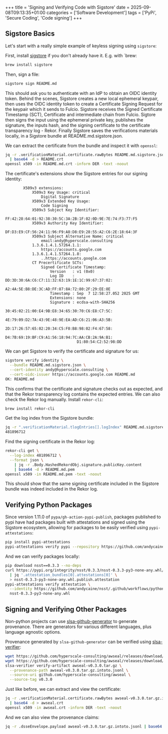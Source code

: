 +++
title = 'Signing and Verifying Code with Sigstore'
date = 2025-09-08T09:13:35+01:00
categories = ['Software Development']
tags = ['PyPi', 'Secure Coding', 'Code signing']
+++

## Sigstore Basics

Let's start with a really simple example of keyless signing using `sigstore`:

First, install [sigstore](https://github.com/sigstore/sigstore-python) if you
don't already have it.  E.g. with `brew:

```bash
brew install sigstore
```

Then, sign a file:

```bash
sigstore sign README.md
```

This should ask you to authenticate with an IdP to obtain an OIDC identity
token. Behind the scenes, Sigstore creates a new local ephemeral keypair, then
uses the OIDC identity token to create a Certificate Signing Request for the
keypair which it sends to Fulcio. Sigstore receives the Signed Certificate
Timestamp (SCT), Certificate and intermediate chain from Fulcio. Sigtore then
signs the input using the ephemeral private key, publishes the signature, the
inputs hash, and the signing certificate to the certificate transparency log -
Rekor.  Finally Sigstore saves the verifications materials locally, in a
Sigstore bundle at README.md.sigstore.json.

We can extract the certificate from the bundle and inspect it with `openssl`:

```bash
jq -r .verificationMaterial.certificate.rawBytes README.md.sigstore.json \
  | base64 -d > README.crt
openssl x509 -in README.md.crt -inform DER -text -noout
```

The certificate's extensions show the Sigstore entries for our signing
identity:

```X509v3
        X509v3 extensions:
            X509v3 Key Usage: critical
                Digital Signature
            X509v3 Extended Key Usage: 
                Code Signing
            X509v3 Subject Key Identifier: 
                FF:42:28:64:01:92:38:30:5C:3A:2B:1F:02:0D:9E:7E:74:F3:77:F5
            X509v3 Authority Key Identifier: 
                DF:D3:E9:CF:56:24:11:96:F9:A8:D8:E9:28:55:A2:C6:2E:18:64:3F
            X509v3 Subject Alternative Name: critical
                email:andy@hyperscale.consulting
            1.3.6.1.4.1.57264.1.1: 
                https://accounts.google.com
            1.3.6.1.4.1.57264.1.8: 
                ..https://accounts.google.com
            CT Precertificate SCTs: 
                Signed Certificate Timestamp:
                    Version   : v1 (0x0)
                    Log ID    : DD:3D:30:6A:C6:C7:11:32:63:19:1E:1C:99:67:37:02:
                                A2:4A:5E:B8:DE:3C:AD:FF:87:8A:72:80:2F:29:EE:8E
                    Timestamp : Sep  7 12:58:27.052 2025 GMT
                    Extensions: none
                    Signature : ecdsa-with-SHA256
                                30:45:02:21:00:E4:9B:E8:34:65:30:70:C6:E8:C7:5C:
                                4E:79:09:D2:7A:43:9E:48:9E:EA:AD:C6:21:06:A3:5B:
                                2D:17:26:57:65:02:20:34:C5:F0:B8:98:02:F4:67:58:
                                D4:7B:69:19:BF:C9:A1:56:18:94:7C:AA:CB:2A:9A:B1:
                                D1:80:54:C2:52:98:DD
```

We can get Sigstore to verify the certificate and signature for us:

```bash
sigstore verify identity \
  --bundle README.md.sigstore.json \
  --cert-identity andy@hyperscale.consulting \
  --cert-oidc-issuer https://accounts.google.com README.md
OK: README.md
```

This confirms that the certificate and signature checks out as expected, and
that the Rekor transparency log contains the expected entries.  We can also
check the Rekor log manually. Install `rekor-cli`:

```bash
brew install rekor-cli
```

Get the log index from the Sigstore bundle:

```bash
jq -r ".verificationMaterial.tlogEntries[].logIndex" README.md.sigstore.json
481896712
```

Find the signing certificate in the Rekor log:

```bash
rekor-cli get \
  --log-index 481896712 \
  --format json \
    | jq -r .Body.HashedRekordObj.signature.publicKey.content 
    | base64 -d > README.md.pem
openssl x509 -in README.md.pem -text -noout
```

This should show that the same signing certificate included in the Sigstore
bundle was indeed included in the Rekor log.

## Verifying Python Packages

Since version 1.11.0 of `pypa/gh-action-pypi-publish`, packages published to
pypi have had packages built with attestations and signed using the Sigstore
ecosystem, allowing for packages to be easily verified using
`pypi-attestations`:

```bash
pip install pypi-attestations
pypi-attestations verify pypi --repository https://github.com/andycaine/nsst pypi:nsst-0.3.3.tar.gz
```

And we can verify packages locally:

```bash
pip download nsst==0.3.3 --no-deps
curl https://pypi.org/integrity/nsst/0.3.3/nsst-0.3.3-py3-none-any.whl/provenance \
  | jq '.attestation_bundles[0].attestations[0]' \
  > nsst-0.3.3-py3-none-any.whl.publish.attestation
pypi-attestations verify attestation \
  --identity https://github.com/andycaine/nsst/.github/workflows/python-publish.yml@refs/tags/v0.3.3 \
  nsst-0.3.3-py3-none-any.whl
```

## Signing and Verifying Other Packages

Non-python projects can use
[slsa-github-generator](https://github.com/slsa-framework/slsa-github-generator)
to generate provenance. There are generators for various different languages,
plus language agnostic options.

Provenance generated by `slsa-github-generator` can be verified using [slsa-verifier](https://github.com/slsa-framework/slsa-verifier):

```bash
wget https://github.com/hyperscale-consulting/awseal/releases/download/v0.3.0/awseal-v0.3.0.tar.gz
wget https://github.com/hyperscale-consulting/awseal/releases/download/v0.3.0/awseal-v0.3.0.tar.gz.intoto.jsonl
slsa-verifier verify-artifact awseal-v0.3.0.tar.gz \
  --provenance-path awseal-v0.3.0.tar.gz.intoto.jsonl \
  --source-uri github.com/hyperscale-consulting/awseal \
  --source-tag v0.3.0
```

Just like before, we can extract and view the certificate:

```bash
jq -r .verificationMaterial.certificate.rawBytes awseal-v0.3.0.tar.gz.intoto.jsonl \
  | base64 -d > awseal.crt
openssl x509 -in awseal.crt -inform DER -text -noout
```

And we can also view the provenance claims:

```bash
jq -r .dsseEnvelope.payload awseal-v0.3.0.tar.gz.intoto.jsonl | base64 -d | jq
```
